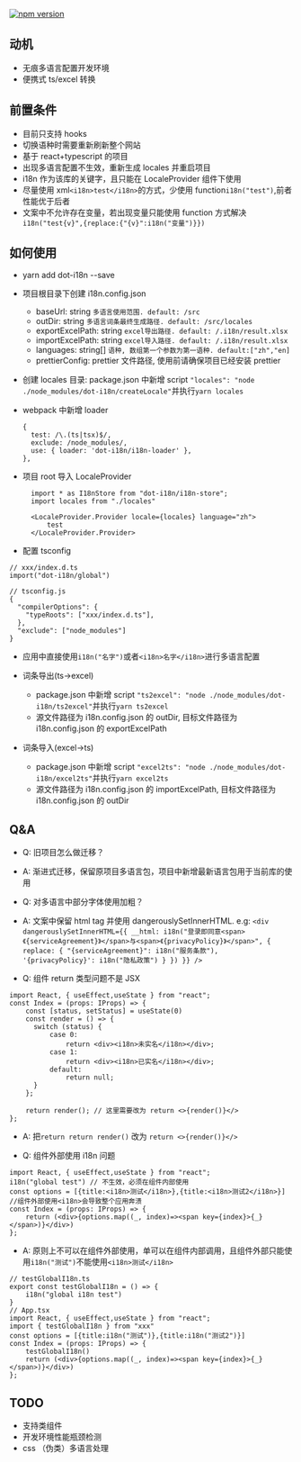 [![npm version](https://img.shields.io/npm/v/dot-i18n.svg?style=flat)](https://www.npmjs.com/package/dot-i18n)

## 动机

- 无痕多语言配置开发环境
- 便携式 ts/excel 转换

## 前置条件

- 目前只支持 hooks
- 切换语种时需要重新刷新整个网站
- 基于 react+typescript 的项目
- 出现多语言配置不生效，重新生成 locales 并重启项目
- i18n 作为该库的关键字，且只能在 LocaleProvider 组件下使用
- 尽量使用 xml`<i18n>test</i18n>`的方式，少使用 function`i18n("test")`,前者性能优于后者
- 文案中不允许存在变量，若出现变量只能使用 function 方式解决`i18n("test{v}",{replace:{"{v}":i18n("变量")}})`

## 如何使用

- yarn add dot-i18n --save
- 项目根目录下创建 i18n.config.json
  - baseUrl: string `多语言使用范围. default: /src`
  - outDir: string `多语言词条最终生成路径. default: /src/locales`
  - exportExcelPath: string `excel导出路径. default: /.i18n/result.xlsx`
  - importExcelPath: string `excel导入路径. default: /.i18n/result.xlsx`
  - languages: string[] `语种, 数组第一个参数为第一语种. default:["zh","en]`
  - prettierConfig: prettier 文件路径, 使用前请确保项目已经安装 prettier
- 创建 locales 目录: package.json 中新增 script `"locales": "node ./node_modules/dot-i18n/createLocale"`并执行`yarn locales`
- webpack 中新增 loader
  ```
  {
    test: /\.(ts|tsx)$/,
    exclude: /node_modules/,
    use: { loader: 'dot-i18n/i18n-loader' },
  },
  ```
- 项目 root 导入 LocaleProvider

  ```
    import * as I18nStore from "dot-i18n/i18n-store";
    import locales from "./locales"

    <LocaleProvider.Provider locale={locales} language="zh">
        test
    </LocaleProvider.Provider>
  ```

- 配置 tsconfig

```
// xxx/index.d.ts
import("dot-i18n/global")

// tsconfig.js
{
  "compilerOptions": {
    "typeRoots": ["xxx/index.d.ts"],
  },
  "exclude": ["node_modules"]
}

```

- 应用中直接使用`i18n("名字")`或者`<i18n>名字</i18n>`进行多语言配置

- 词条导出(ts->excel)

  - package.json 中新增 script `"ts2excel": "node ./node_modules/dot-i18n/ts2excel"`并执行`yarn ts2excel`
  - 源文件路径为 i18n.config.json 的 outDir, 目标文件路径为 i18n.config.json 的 exportExcelPath

- 词条导入(excel->ts)
  - package.json 中新增 script `"excel2ts": "node ./node_modules/dot-i18n/excel2ts"`并执行`yarn excel2ts`
  - 源文件路径为 i18n.config.json 的 importExcelPath, 目标文件路径为 i18n.config.json 的 outDir

## Q&A

- Q: 旧项目怎么做迁移？
- A: 渐进式迁移，保留原项目多语言包，项目中新增最新语言包用于当前库的使用

- Q: 对多语言中部分字体使用加粗？
- A: 文案中保留 html tag 并使用 dangerouslySetInnerHTML. e.g: `<div dangerouslySetInnerHTML={{ __html: i18n("登录即同意<span>《{serviceAgreement}》</span>与<span>《{privacyPolicy}》</span>", { replace: { "{serviceAgreement}": i18n("服务条款"), '{privacyPolicy}': i18n("隐私政策") } }) }} />`

- Q: 组件 return 类型问题不是 JSX

```
import React, { useEffect,useState } from "react";
const Index = (props: IProps) => {
    const [status, setStatus] = useState(0)
    const render = () => {
      switch (status) {
          case 0:
              return <div><i18n>未实名</i18n></div>;
          case 1:
              return <div><i18n>已实名</i18n></div>;
          default:
              return null;
      }
    };

    return render(); // 这里需要改为 return <>{render()}</>
};

```

- A: 把`return return render()` 改为 `return <>{render()}</>`

- Q: 组件外部使用 i18n 问题

```
import React, { useEffect,useState } from "react";
i18n("global test") // 不生效，必须在组件内部使用
const options = [{title:<i18n>测试</i18n>},{title:<i18n>测试2</i18n>}] //组件外部使用<i18n>会导致整个应用奔溃
const Index = (props: IProps) => {
    return (<div>{options.map((_, index)=><span key={index}>{_}</span>)}</div>)
};
```

- A: 原则上不可以在组件外部使用，单可以在组件内部调用，且组件外部只能使用`i18n("测试")`不能使用`<i18n>测试</i18n>`

```
// testGlobalI18n.ts
export const testGlobalI18n = () => {
    i18n("global i18n test")
}
// App.tsx
import React, { useEffect,useState } from "react";
import { testGlobalI18n } from "xxx"
const options = [{title:i18n("测试")},{title:i18n("测试2")}]
const Index = (props: IProps) => {
    testGlobalI18n()
    return (<div>{options.map((_, index)=><span key={index}>{_}</span>)}</div>)
};

```

## TODO

- 支持类组件
- 开发环境性能瓶颈检测
- css （伪类）多语言处理
